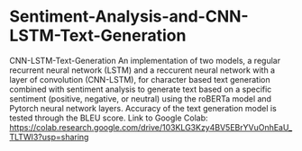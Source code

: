 # Sentiment-Analysis-and-CNN-LSTM-Text-Generation
CNN-LSTM-Text-Generation
An implementation of two models, a regular recurrent neural network (LSTM) and a reccurent neural network with a layer of convolution (CNN-LSTM), for character based text generation combined with sentiment analysis to generate text based on a specific sentiment (positive, negative, or neutral) using the roBERTa model and Pytorch neural network layers.
Accuracy of the text generation model is tested through the BLEU score.
Link to Google Colab: https://colab.research.google.com/drive/103KLG3Kzy4BV5EBrYVuOnhEaU_TLTWI3?usp=sharing
